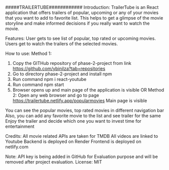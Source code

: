 #####TRAILERTUBE############
Introduction:
TrailerTube is an React application that offers trailers of popular, upcoming or any of your movies that you want to add to favorite list.
This helps to get a glimpse of the movie storyline and make informed decisions if you really want to watch the movie.

Features:
User gets to see list of popular, top rated or upcoming movies.
Users get to watch the trailers of the selected movies.

How to use:
Method 1:
1. Copy the GITHub repository of phase-2-project  from link https://github.com/ybinilza?tab=repositories
2. Go to directory phase-2-project and install npm
3. Run command npm i react-youtube
4. Run command npm start
5. Browser opens up and main page of the application is visible
OR
Method 2:
Open any web browser and go to page https://trailertube.netlify.app/popularmovies
Main page is visible 


You can see the popular movies, top rated movies in different navigation bar
Also, you can add any favorite movie to the list and see trailer for the same
Enjoy the trailer and decide which one you want to invest time for entertainment


Credits:
All movie related APIs are taken for TMDB
All videos are linked to Youtube
Backend is deployed on Render
Frontend is deployed on netlify.com

Note: API key is being added in GitHub for Evaluation purpose and will be removed after project evaluation.
License: MIT